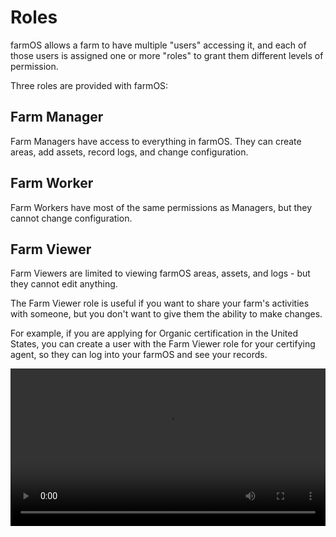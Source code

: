 # Roles

farmOS allows a farm to have multiple "users" accessing it, and each of those
users is assigned one or more "roles" to grant them different levels of
permission.

Three roles are provided with farmOS:

## Farm Manager

Farm Managers have access to everything in farmOS. They can create areas, add
assets, record logs, and change configuration.

## Farm Worker

Farm Workers have most of the same permissions as Managers, but they cannot
change configuration.

## Farm Viewer

Farm Viewers are limited to viewing farmOS areas, assets, and logs - but they
cannot edit anything.

The Farm Viewer role is useful if you want to share your farm's activities with
someone, but you don't want to give them the ability to make changes.

For example, if you are applying for Organic certification in the United States,
you can create a user with the Farm Viewer role for your certifying agent, so
they can log into your farmOS and see your records.

<video width="100%" controls>
  <source src="/demo/people.mp4" type="video/mp4">
</video>

